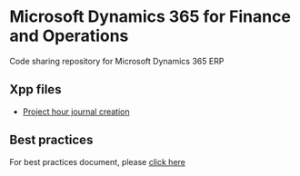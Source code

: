 # Microsoft Dynamics 365 for Finance and Operations
Code sharing repository for Microsoft Dynamics 365 ERP
## Xpp files
- [Project hour journal creation](https://github.com/eduardomessias/ms-dynamics-365-finance-and-operations/blob/master/ProjJournalService.xpp)

## Best practices
For best practices document, please [click here](https://eduardomessias.github.io/microsoft-dynamics-365/finance-and-operations/best-practices)
